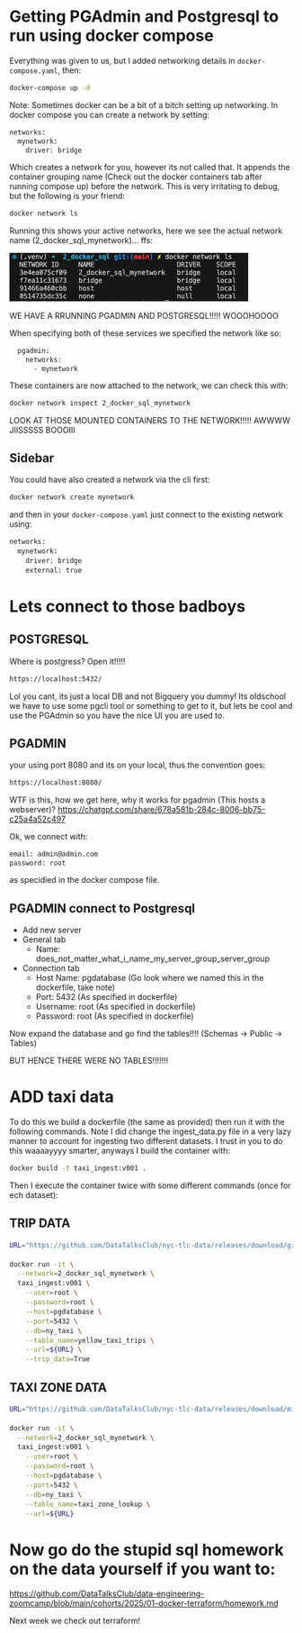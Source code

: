 # Getting PGAdmin and Postgresql to run using docker compose

Everything was given to us, but I added networking details in `docker-compose.yaml`, then:

```bash
docker-compose up -d
```

Note: Sometimes docker can be a bit of a bitch setting up networking. In docker compose you can create a network by setting:

```
networks:
  mynetwork:
    driver: bridge
```

Which creates a network for you, however its not called that. It appends the container grouping name (Check out the docker containers tab after running compose up) before the network. This is very irritating to debug, but the following is your friend:

```bash
docker network ls
```

Running this shows your active networks, here we see the actual network name (2_docker_sql_mynetwork)... ffs:

![alt text](image.png)

WE HAVE A RRUNNING PGADMIN AND POSTGRESQL!!!!! WOOOHOOOO

When specifying both of these services we specified the network like so:

```
  pgadmin:
    networks:
      - mynetwork
```

These containers are now attached to the network, we can check this with:

```bash
docker network inspect 2_docker_sql_mynetwork
```

LOOK AT THOSE MOUNTED CONTAINERS TO THE NETWORK!!!!! AWWWW JIISSSSS BOOOIII

## Sidebar

You could have also created a network via the cli first:

```bash
docker network create mynetwork
```

 and then in your `docker-compose.yaml` just connect to the existing network using:

```bash
networks:
  mynetwork:
    driver: bridge
    external: true
```

# Lets connect to those badboys

## POSTGRESQL

Where is postgress? Open it!!!!!

```bash
https://localhost:5432/
```

Lol you cant, its just a local DB and not Bigquery you dummy! Its oldschool we have to use some pgcli tool or something to get to it, but lets be cool and use the PGAdmin so you have the nice UI you are used to.

## PGADMIN

your using port 8080 and its on your local, thus the convention goes:

```bash
https://localhost:8080/
```
WTF is this, how we get here, why it works for pgadmin (This hosts a webserver)? https://chatgpt.com/share/678a581b-284c-8006-bb75-c25a4a52c497

Ok, we connect with:
```
email: admin@admin.com
password: root
```
as specidied in the docker compose file.

## PGADMIN connect to Postgresql

- Add new server
- General tab
  - Name: does_not_matter_what_i_name_my_server_group_server_group
- Connection tab
  - Host Name: pgdatabase (Go look where we named this in the dockerfile, take note)
  - Port: 5432 (As specified in dockerfile)
  - Username: root (As specified in dockerfile)
  - Password: root (As specified in dockerfile)

Now expand the database and go find the tables!!!! (Schemas -> Public -> Tables)

BUT HENCE THERE WERE NO TABLES!!!!!!!

# ADD taxi data

To do this we build a dockerfile (the same as provided) then run it with the following commands. Note I did change the ingest_data.py file in a very lazy manner to account for ingesting two different datasets. I trust in you to do this waaaayyyy smarter, anyways I build the container with: 

```bash
docker build -t taxi_ingest:v001 .
```

Then I execute the container twice with some different commands (once for ech dataset):

## TRIP DATA

```bash
URL="https://github.com/DataTalksClub/nyc-tlc-data/releases/download/green/green_tripdata_2019-10.csv.gz"

docker run -it \
  --network=2_docker_sql_mynetwork \
  taxi_ingest:v001 \
    --user=root \
    --password=root \
    --host=pgdatabase \
    --port=5432 \
    --db=ny_taxi \
    --table_name=yellow_taxi_trips \
    --url=${URL} \
    --trip_data=True
```

## TAXI ZONE DATA

```bash
URL="https://github.com/DataTalksClub/nyc-tlc-data/releases/download/misc/taxi_zone_lookup.csv"

docker run -it \
  --network=2_docker_sql_mynetwork \
  taxi_ingest:v001 \
    --user=root \
    --password=root \
    --host=pgdatabase \
    --port=5432 \
    --db=ny_taxi \
    --table_name=taxi_zone_lookup \
    --url=${URL}
```

# Now go do the stupid sql homework on the data yourself if you want to:

https://github.com/DataTalksClub/data-engineering-zoomcamp/blob/main/cohorts/2025/01-docker-terraform/homework.md


Next week we check out terraform!
